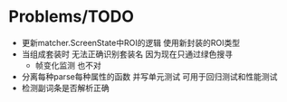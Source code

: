 # Problems/TODO

* 更新matcher.ScreenState中ROI的逻辑 使用新封装的ROI类型
* 当组成套装时 无法正确识别套装名 因为现在只通过绿色搜寻
  * 帧变化监测 也不对
* 分离每种parse每种属性的函数 并写单元测试 可用于回归测试和性能测试
* 检测副词条是否解析正确